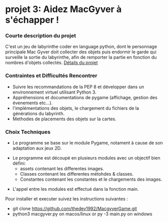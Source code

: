 # projet 3: Aidez MacGyver à s'échapper !

### Courte description du projet

C'est un jeu de labyrinthe coder en language python,
dont le personnage principale Mac Gyver doit collecter des objets puis endormir le garde qui surveille la sortie du labyrinthe,
afin de remporter la partie en fonction du nombres d'objets collectés.
[Détails du projet](https://openclassrooms.com/fr/projects/aidez-macgyver-a-sechapper/assignment)

### Contraintes et Difficultés Rencontrer

* Suivre les recommandations de la PEP 8 et développer dans un environnement virtuel utilisant Python 3.
* Appréhensions et documentations de pygame (affichage, gestion des évenements etc...).
* l'implémentations des objets, le chargement du fichiers de la générations du labyrinth.
* Methodes de placements des objets sur la cartes.

### Choix Techniques

* Le programme se base sur le module Pygame, notament à cause de son adaptation aux jeux 2D.

- Le programme est découpé en plusieurs modules avec un objectif bien défini:
    - assets contenant les differentes images.
    - Classes contenant les differentes métohdes & classes.
    - Constantes contenant les constantes et le chargements des images.
  
* L'appel entre les modules est effectué dans la fonction main.


Pour installer et executer suivez les instructions suivantes :

* git clone https://github.com/thedev1992/MacgyverGame.git
* python3 macgyver.py on macos/linux or py -3 main.py on windows
